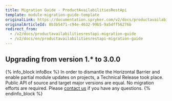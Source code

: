 ```yaml
---
title: Migration Guide - ProductAvailabilitiesRestApi
template: module-migration-guide-template
originalLink: https://documentation.spryker.com/v2/docs/productavailabilitiesrestapi-migration-guide
originalArticleId: 8b3b5471-c94e-4632-99b5-9a5dff56276b
redirect_from:
  - /v2/docs/productavailabilitiesrestapi-migration-guide
  - /v2/docs/en/productavailabilitiesrestapi-migration-guide
---
```


## Upgrading from version 1.* to 3.0.0


{% info_block infoBox %}
In order to dismantle the Horizontal Barrier and enable partial module updates on projects, a Technical Release took place. Public API of source and target major versions are equal. No migration efforts are required. Please [contact us](https://spryker.com/en/support/) if you have any questions.
{% endinfo_block %}
